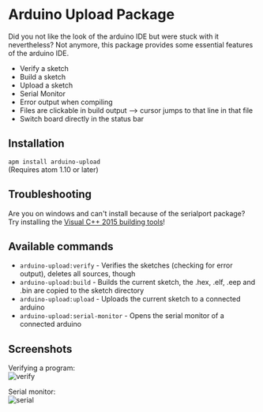 # Arduino Upload Package

Did you not like the look of the arduino IDE but were stuck with it nevertheless? Not anymore, this package provides some essential features of the arduino IDE.

* Verify a sketch
* Build a sketch
* Upload a sketch
* Serial Monitor
* Error output when compiling
* Files are clickable in build output --> cursor jumps to that line in that file
* Switch board directly in the status bar

## Installation
`apm install arduino-upload`  
(Requires atom 1.10 or later)

## Troubleshooting
Are you on windows and can't install because of the serialport package? Try installing the [Visual C++ 2015 building tools](http://landinghub.visualstudio.com/visual-cpp-build-tools)!

## Available commands
* `arduino-upload:verify` - Verifies the sketches (checking for error output), deletes all sources, though
* `arduino-upload:build` - Builds the current sketch, the .hex, .elf, .eep and .bin are copied to the sketch directory
* `arduino-upload:upload` - Uploads the current sketch to a connected arduino
* `arduino-upload:serial-monitor` - Opens the serial monitor of a connected arduino

## Screenshots
Verifying a program:  
![verify](https://github.com/Sorunome/arduino-upload/blob/master/screenshots/verify.gif?raw=true)

Serial monitor:  
![serial](https://github.com/Sorunome/arduino-upload/blob/master/screenshots/serial.gif?raw=true)
